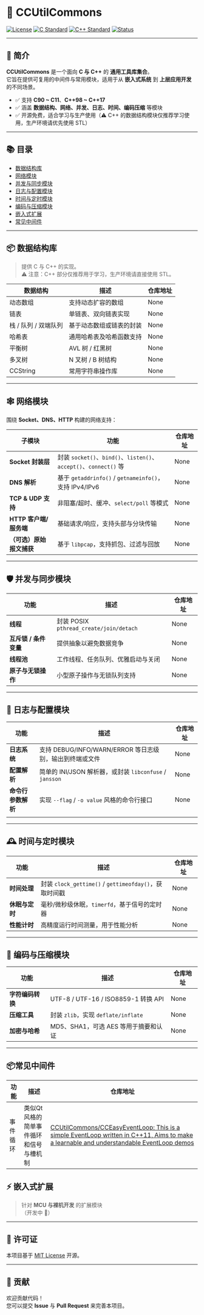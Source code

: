 # 🌟 CCUtilCommons

[![License](https://img.shields.io/badge/license-MIT-blue.svg)](LICENSE)
[![C Standard](https://img.shields.io/badge/C-90%20~%20C11-green)]()
[![C++ Standard](https://img.shields.io/badge/C++-98%20~%20C++17-orange)]()
[![Status](https://img.shields.io/badge/status-活跃-brightgreen)]()

---

## 📖 简介

**CCUtilCommons** 是一个面向 **C 与 C++** 的 **通用工具库集合**。  
它旨在提供可复用的中间件与常用模块，适用于从 **嵌入式系统** 到 **上层应用开发** 的不同场景。  

- ✅ 支持 **C90 ~ C11**、**C++98 ~ C++17**  
- ✅ 涵盖 **数据结构、网络、并发、日志、时间、编码压缩** 等模块  
- ✅ 开源免费，适合学习与生产使用（⚠️ C++ 的数据结构模块仅推荐学习使用，生产环境请优先使用 STL）

---

## 📚 目录

- [数据结构库](#-数据结构库)
- [网络模块](#-网络模块)
- [并发与同步模块](#-并发与同步模块)
- [日志与配置模块](#-日志与配置模块)
- [时间与定时模块](#-时间与定时模块)
- [编码与压缩模块](#-编码与压缩模块)
- [嵌入式扩展](#-嵌入式扩展)
- [常见中间件](#-常见中间件)

---

## 📦 数据结构库

> 提供 C 与 C++ 的实现。  
> ⚠️ 注意：C++ 部分仅推荐用于学习，生产环境请直接使用 STL。

| 数据结构             | 描述                     | 仓库地址 |
| -------------------- | ------------------------ | -------- |
| 动态数组             | 支持动态扩容的数组       | None     |
| 链表                 | 单链表、双向链表实现     | None     |
| 栈 / 队列 / 双端队列 | 基于动态数组或链表的封装 | None     |
| 哈希表               | 通用哈希表及哈希函数支持 | None     |
| 平衡树               | AVL 树 / 红黑树          | None     |
| 多叉树               | N 叉树 / B 树结构        | None     |
| CCString             | 常用字符串操作库         | None     |

---

## 🕸 网络模块

围绕 **Socket、DNS、HTTP** 构建的网络支持：

| 子模块                   | 功能                                                         | 仓库地址 |
| ------------------------ | ------------------------------------------------------------ | -------- |
| **Socket 封装层**        | 封装 `socket()`、`bind()`、`listen()`、`accept()`、`connect()` 等 | None     |
| **DNS 解析**             | 基于 `getaddrinfo()` / `getnameinfo()`，支持 IPv4/IPv6       | None     |
| **TCP & UDP 支持**       | 非阻塞/超时、缓冲、`select/poll` 等模式                      | None     |
| **HTTP 客户端/服务端**   | 基础请求/响应，支持头部与分块传输                            | None     |
| **（可选）原始报文捕获** | 基于 `libpcap`，支持抓包、过滤与回放                         | None     |

---

## 🛡 并发与同步模块

| 功能                  | 描述                                    | 仓库地址 |
| --------------------- | --------------------------------------- | -------- |
| **线程**              | 封装 POSIX `pthread_create/join/detach` | None     |
| **互斥锁 / 条件变量** | 提供抽象以避免数据竞争                  | None     |
| **线程池**            | 工作线程、任务队列、优雅启动与关闭      | None     |
| **原子与无锁操作**    | 小型原子操作与无锁队列支持              | None     |

---

## 📝 日志与配置模块

| 功能               | 描述                                                    | 仓库地址 |
| ------------------ | ------------------------------------------------------- | -------- |
| **日志系统**       | 支持 DEBUG/INFO/WARN/ERROR 等日志级别，输出到终端或文件 | None     |
| **配置解析**       | 简单的 INI/JSON 解析器，或封装 `libconfuse` / `jansson` | None     |
| **命令行参数解析** | 实现 `--flag` / `-o value` 风格的命令行接口             | None     |
|                    |                                                         |          |

---

## 🕰 时间与定时模块

| 功能           | 描述                                                  | 仓库地址 |
| -------------- | ----------------------------------------------------- | -------- |
| **时间处理**   | 封装 `clock_gettime()` / `gettimeofday()`，获取时间戳 | None     |
| **休眠与定时** | 毫秒/微秒级休眠，`timerfd`，基于信号的定时器          | None     |
| **性能计时**   | 高精度运行时间测量，用于性能分析                      | None     |

---

## 🔐 编码与压缩模块

| 功能             | 描述                                 | 仓库地址 |
| ---------------- | ------------------------------------ | -------- |
| **字符编码转换** | UTF-8 / UTF-16 / ISO8859-1 转换 API  | None     |
| **压缩工具**     | 封装 `zlib`，实现 `deflate/inflate`  | None     |
| **加密与哈希**   | MD5、SHA1，可选 AES 等用于摘要和认证 | None     |

---

## 📦常见中间件

| 功能     | 描述                                   | 仓库地址                                                     |
| -------- | -------------------------------------- | ------------------------------------------------------------ |
| 事件循环 | 类似Qt风格的简单事件循环和信号与槽机制 | [CCUtilCommons/CCEasyEventLoop: This is a simple EventLoop written in C++11, Aims to make a learnable and understandable EventLoop demos](https://github.com/CCUtilCommons/CCEasyEventLoop) |



## ⚡ 嵌入式扩展

> 针对 **MCU 与裸机开发** 的扩展模块  
> （开发中 🚧）

---

## 📜 许可证

本项目基于 [MIT License](LICENSE) 开源。

---

## 🤝 贡献

欢迎贡献代码！  
您可以提交 **Issue** 与 **Pull Request** 来完善本项目。